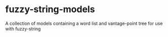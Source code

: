 # fuzzy-string-models
A collection of models containing a word list and vantage-point tree for use with fuzzy-string

